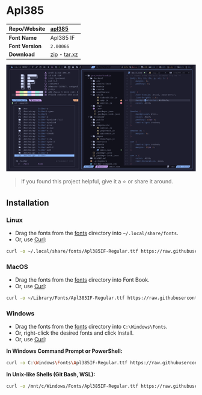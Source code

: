<!-- SHORTCUT REFERENCE LINKS -->

[zip]: https://github.com/iconicFonts/if/releases/download/v1.1.0/Apl385.zip
[tar]: https://github.com/iconicFonts/if/releases/download/v1.1.0/Apl385.tar.gz
[url]: https://apl385.com/fonts/index.htm

# Apl385

| Repo/Website     | [apl385][url]              |
| :--------------- | :------------------------- |
| **Font Name**    | Apl385 IF                  |
| **Font Version** | `2.00066`                  |
| **Download**     | [zip][zip] - [tar.xz][tar] |

![Font preview](preview.png)

> If you found this project helpful, give it a :star: or share it around.

## Installation

### Linux

- Drag the fonts from the [fonts](fonts) directory into `~/.local/share/fonts`.
- Or, use [Curl](https://github.com/curl/curl):

```sh
curl -o ~/.local/share/fonts/Apl385IF-Regular.ttf https://raw.githubusercontent.com/iconicFonts/if/main/fonts/patched/Apl385/fonts/Apl385IF-Regular.ttf
```

### MacOS

- Drag the fonts from the [fonts](fonts) directory into Font Book.
- Or, use [Curl](https://github.com/curl/curl):

```sh
curl -o ~/Library/Fonts/Apl385IF-Regular.ttf https://raw.githubusercontent.com/iconicFonts/if/main/fonts/patched/Apl385/fonts/Apl385IF-Regular.ttf
```

### Windows

- Drag the fonts from the [fonts](fonts) directory into `C:\Windows\Fonts`.
- Or, right-click the desired fonts and click Install.
- Or, use [Curl](https://github.com/curl/curl):

**In Windows Command Prompt or PowerShell:**

```sh
curl -o C:\Windows\Fonts\Apl385IF-Regular.ttf https://raw.githubusercontent.com/iconicFonts/if/main/fonts/patched/Apl385/fonts/Apl385IF-Regular.ttf
```

**In Unix-like Shells (Git Bash, WSL):**

```sh
curl -o /mnt/c/Windows/Fonts/Apl385IF-Regular.ttf https://raw.githubusercontent.com/iconicFonts/if/main/fonts/patched/Apl385/fonts/Apl385IF-Regular.ttf
```
